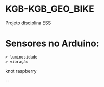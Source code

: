 # KGB-KGB_GEO_BIKE

Projeto disciplina ESS

# Sensores no Arduino:
	> luminosidade
	> vibração
    
knot 
raspberry


--


